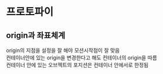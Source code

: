 # 프로토파이
## origin과 좌표체계
origin의 지점을 설정을 잘 해야 모션시작점이 잘 맞음<br>
컨테이너안에 있는 origin을 변경한다고 해도 컨테이너의 origin을 따름<br>
컨테이너 안에 있는 오브젝트의 포지션은 컨테이너 안에서로 한정됨<br>
